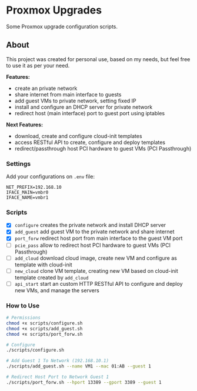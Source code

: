 # Proxmox Upgrades
Some Proxmox upgrade configuration scripts.


## About
This project was created for personal use, based on my needs, but feel free to use it as per your need.

**Features:**

- create an private network
- share internet from main interface to guests
- add guest VMs to private network, setting fixed IP
- install and configure an DHCP server for private network
- redirect host (main interface) port to guest port using iptables

**Next Features:**

- download, create and configure cloud-init templates
- access RESTful API to create, configure and deploy templates
- redirect/passthrough host PCI hardware to guest VMs (PCI Passthrough)

### Settings
Add your configurations on `.env` file:

```
NET_PREFIX=192.168.10
IFACE_MAIN=vmbr0
IFACE_NAME=vmbr1
```

### Scripts

- [x] `configure` creates the private network and install DHCP server
- [x] `add_guest` add guest VM to the private network and share internet
- [x] `port_forw` redirect host port from main interface to the guest VM port
- [ ] `pcie_pass` allow to redirect host PCI hardware to guest VMs (PCI Passthrough)
- [ ] `add_cloud` download cloud image, create new VM and configure as template with cloud-init
- [ ] `new_cloud` clone VM template, creating new VM based on cloud-init template created by `add_cloud`
- [ ] `api_start` start an custom HTTP RESTful API to configure and deploy new VMs, and manage the servers

### How to Use

```bash
# Permissions
chmod +x scripts/configure.sh
chmod +x scripts/add_guest.sh
chmod +x scripts/port_forw.sh

# Configure
./scripts/configure.sh

# Add Guest 1 To Network (192.168.10.1)
./scripts/add_guest.sh --name VM1 --mac 01:AB --guest 1

# Redirect Host Port to Network Guest 1
./scripts/port_forw.sh --hport 13389 --gport 3389 --guest 1
```